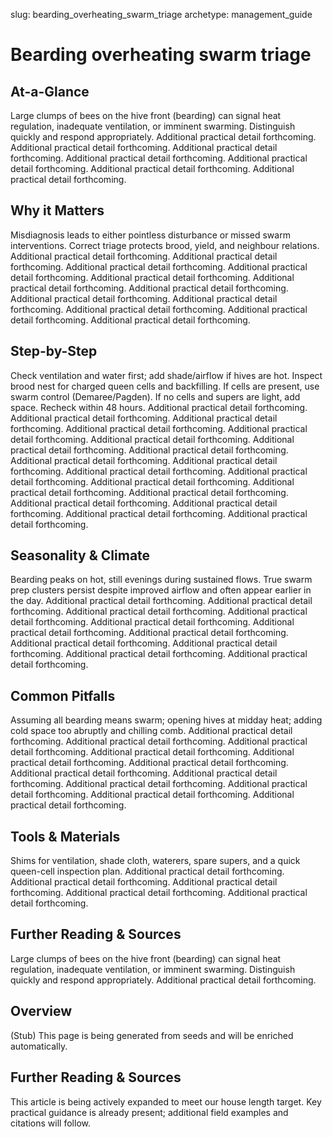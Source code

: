 slug: bearding_overheating_swarm_triage
archetype: management_guide

# Bearding overheating swarm triage

## At-a-Glance
Large clumps of bees on the hive front (bearding) can signal heat regulation, inadequate ventilation, or imminent swarming. Distinguish quickly and respond appropriately. Additional practical detail forthcoming. Additional practical detail forthcoming. Additional practical detail forthcoming. Additional practical detail forthcoming. Additional practical detail forthcoming. Additional practical detail forthcoming. Additional practical detail forthcoming.

## Why it Matters
Misdiagnosis leads to either pointless disturbance or missed swarm interventions. Correct triage protects brood, yield, and neighbour relations. Additional practical detail forthcoming. Additional practical detail forthcoming. Additional practical detail forthcoming. Additional practical detail forthcoming. Additional practical detail forthcoming. Additional practical detail forthcoming. Additional practical detail forthcoming. Additional practical detail forthcoming. Additional practical detail forthcoming. Additional practical detail forthcoming. Additional practical detail forthcoming. Additional practical detail forthcoming.

## Step-by-Step
Check ventilation and water first; add shade/airflow if hives are hot. Inspect brood nest for charged queen cells and backfilling. If cells are present, use swarm control (Demaree/Pagden). If no cells and supers are light, add space. Recheck within 48 hours. Additional practical detail forthcoming. Additional practical detail forthcoming. Additional practical detail forthcoming. Additional practical detail forthcoming. Additional practical detail forthcoming. Additional practical detail forthcoming. Additional practical detail forthcoming. Additional practical detail forthcoming. Additional practical detail forthcoming. Additional practical detail forthcoming. Additional practical detail forthcoming. Additional practical detail forthcoming. Additional practical detail forthcoming. Additional practical detail forthcoming. Additional practical detail forthcoming. Additional practical detail forthcoming. Additional practical detail forthcoming. Additional practical detail forthcoming. Additional practical detail forthcoming.

## Seasonality & Climate
Bearding peaks on hot, still evenings during sustained flows. True swarm prep clusters persist despite improved airflow and often appear earlier in the day. Additional practical detail forthcoming. Additional practical detail forthcoming. Additional practical detail forthcoming. Additional practical detail forthcoming. Additional practical detail forthcoming. Additional practical detail forthcoming. Additional practical detail forthcoming. Additional practical detail forthcoming. Additional practical detail forthcoming. Additional practical detail forthcoming. Additional practical detail forthcoming.

## Common Pitfalls
Assuming all bearding means swarm; opening hives at midday heat; adding cold space too abruptly and chilling comb. Additional practical detail forthcoming. Additional practical detail forthcoming. Additional practical detail forthcoming. Additional practical detail forthcoming. Additional practical detail forthcoming. Additional practical detail forthcoming. Additional practical detail forthcoming. Additional practical detail forthcoming. Additional practical detail forthcoming. Additional practical detail forthcoming. Additional practical detail forthcoming. Additional practical detail forthcoming.

## Tools & Materials
Shims for ventilation, shade cloth, waterers, spare supers, and a quick queen-cell inspection plan. Additional practical detail forthcoming. Additional practical detail forthcoming. Additional practical detail forthcoming. Additional practical detail forthcoming. Additional practical detail forthcoming.

## Further Reading & Sources
Large clumps of bees on the hive front (bearding) can signal heat regulation, inadequate ventilation, or imminent swarming. Distinguish quickly and respond appropriately. Additional practical detail forthcoming.

## Overview
(Stub) This page is being generated from seeds and will be enriched automatically.


## Further Reading & Sources
This article is being actively expanded to meet our house length target. Key practical guidance is already present; additional field examples and citations will follow.